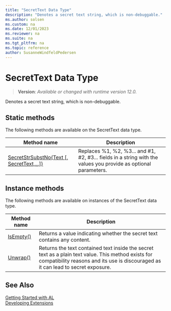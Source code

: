 ```yaml
---
title: "SecretText Data Type"
description: "Denotes a secret text string, which is non-debuggable."
ms.author: solsen
ms.custom: na
ms.date: 12/01/2023
ms.reviewer: na
ms.suite: na
ms.tgt_pltfrm: na
ms.topic: reference
author: SusanneWindfeldPedersen
---
```

[//]: # (START>DO_NOT_EDIT)
[//]: # (IMPORTANT:Do not edit any of the content between here and the END>DO_NOT_EDIT.)
[//]: # (Any modifications should be made in the .xml files in the ModernDev repo.)
# SecretText Data Type
> **Version**: _Available or changed with runtime version 12.0._

Denotes a secret text string, which is non-debuggable.


## Static methods
The following methods are available on the SecretText data type.


|Method name|Description|
|-----------|-----------|
|[SecretStrSubstNo(Text [, SecretText,...])](secrettext-secretstrsubstno-method.md)|Replaces %1, %2, %3... and #1, #2, #3... fields in a string with the values you provide as optional parameters.|

## Instance methods
The following methods are available on instances of the SecretText data type.

|Method name|Description|
|-----------|-----------|
|[IsEmpty()](secrettext-isempty-method.md)|Returns a value indicating whether the secret text contains any content.|
|[Unwrap()](secrettext-unwrap-method.md)|Returns the text contained text inside the secret text as a plain text value. This method exists for compatibility reasons and its use is discouraged as it can lead to secret exposure.|

[//]: # (IMPORTANT: END>DO_NOT_EDIT)
## See Also  
[Getting Started with AL](../../devenv-get-started.md)  
[Developing Extensions](../../devenv-dev-overview.md)  